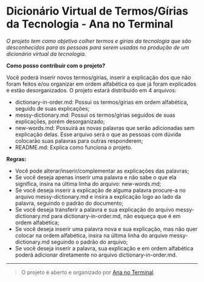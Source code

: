 # **Dicionário Virtual de Termos/Gírias da Tecnologia - Ana no Terminal**



*O projeto tem como objetivo colher termos e gírias da tecnologia que são desconhecidos para as pessoas para serem usadas na produção de um dicionário virtual da tecnologia.*


**Como posso contribuir com o projeto?**

Você poderá inserir novos termos/gírias, inserir a explicação dos que não foram feitos e/ou organizar em ordem alfabética os que já foram explicados e estão desorganizados. O projeto estará distribuido em 4 arquivos:

 - dictionary-in-order.md: Possui os termos/gírias em ordem alfabética, seguido de suas explicações;
 - messy-dictionary.md: Possui os termos/gírias seguidos de suas explicações, porém desorganizado;
 - new-words.md: Possuirá as novas palavras que serão adicionadas sem explicação delas. Esse arquivo será o que as pessoas com dúvida colocarão suas palavras para outras responderem;
 - README.md: Explica como funciona o projeto.

**Regras:**

 - Você pode alterar/inserir/complementar as explicações das palavras;
 - Se você deseja apenas inserir uma palavra e não sabe o que ela significa, insira na última linha do arquivo: new-words.md;
 - Se você deseja inserir a explicação de alguma palavra procure-a no arquivo messy-dictionary.md e insira a explicação logo ao lado da palavra, seguindo o padrão do documento;
 - Se você deseja transferir a palavra e sua explicação do arquivo messy-dictionary.md para dictionary-in-order.md, não esqueça que é em ordem alfabética;
 - Se você deseja inserir uma palavra nova e sua explicação, mas não quer colocar na ordem alfabética, insira na última linha do arquivo messy-dictionary.md seguindo o padrão do arquivo;
 - Se você deseja inserir a palavra, sua explicação e em ordem alfabética poderá adicionar diretamente no arquivo dictionary-in-order.md.


----------

> O projeto é aberto e organizado por [Ana no
> Terminal](https://www.facebook.com/ananoterminal).


